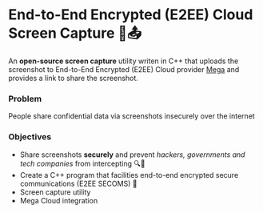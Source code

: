 # End-to-End Encrypted (E2EE) Cloud Screen Capture 🔐📤
 An **open-source screen capture** utility writen in C++ that uploads the screenshot to End-to-End Encrypted (E2EE) Cloud provider [Mega](https://mega.nz) and provides a link to share the screenshot.


### Problem
People share confidential data via screenshots insecurely over the internet

### Objectives
- Share screenshots **securely** and prevent *hackers, governments and tech companies* from intercepting 🔍👀
- Create a C++ program that facilities end-to-end encrypted secure communications (E2EE SECOMS) 🔐
- Screen capture utility
- Mega Cloud integration
